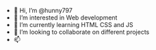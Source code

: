 - 👋 Hi, I’m @hunny797
- 👀 I’m interested in Web development
- 🌱 I’m currently learning HTML CSS and JS
- 💞️ I’m looking to collaborate on different projects
- 📫 
<!---
hunny797/hunny797 is a ✨ special ✨ repository because its `README.md` (this file) appears on your GitHub profile.
You can click the Preview link to take a look at your changes.
--->
